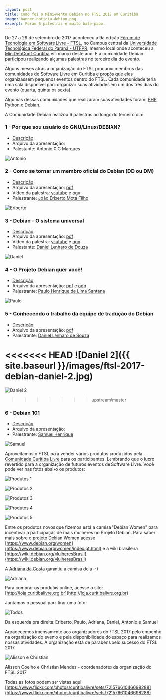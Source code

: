 ```yaml
---
layout: post
title: Como foi o Minievento Debian no FTSL 2017 em Curitiba
image: banner-noticia-debian.png
excerpt: Foram 6 palestras e muito bate-papo.
---
```


De 27 a 29 de setembro de 2017 aconteceu a 9a edição [Fórum de Tecnologia em Software Livre - FTSL](http://ftsl.org.br), no Campus central da [Universidade Tecnológica Federal do Paraná - UTFPR](http://www.utfpr.edu.br/curitiba/o-campus/pasta2), mesmo local onde aconteceu a [MiniDebConf Curitiba](http://br2017.mini.debconf.org) em março deste ano. E a comunidade Debian participou realizando algumas palestras no terceiro dia do evento.

Alguns meses atrás a organização do FTSL procurou membros das comunidades de Software Livre em Curitiba e propôs que eles organizassem pequenos eventos dentro do FTSL. Cada comunidade teria uma sala disponível para organizar suas atividades em um dos três dias do evento (quarta, quinta ou sexta).

Algumas dessas comunidades que realizaram suas atividades foram: [PHP](https://phppr.org), [Python](https://grupypr.github.io) e [Debian](http://debianbrasil.org.br/blog/debian-brasil-estara-no-ftsl-2017-em-curitiba).

A Comunidade Debian realizou 6 palestras ao longo do terceiro dia:

### 1 - Por que sou usuário do GNU/Linux/DEBIAN?

* [Descrição](https://ftsl.websiteseguro.com/ftsl9/grade/detail.html?t=1505875049391&amp;id=f426c77164f7052f97fdde247f54e2ea&amp;type=1&amp;pid=322&amp;day=3)
* Arquivo da apresentação:
* Palestante: Antonio C C Marques

![Antonio](http://debianbrasil.org.br/imagens/ftsl-2017-debian-antonio.jpg)

### 2 - Como se tornar um membro oficial do Debian (DD ou DM)

* [Descrição](https://ftsl.websiteseguro.com/ftsl9/grade/detail.html?t=1505353768056&amp;id=f426c77164f7052f97fdde247f54e2ea&amp;type=1&amp;pid=307&amp;day=3) 
* Arquivo da apresentação: [pdf](http://www.eriberto.pro.br/palestras/debian-dd.pdf)
* Vídeo da palestra: [youtube](https://www.youtube.com/watch?v=UGuv-PZYr3w) e [ogv](http://hemingway.softwarelivre.org/videos-diversos/debian/ftsl-2017/ftsl-2017-joao-eriberto-como-se-tornar-um-membro-oficial-do-debian-dd-ou-dm.ogv)
* Palestrante: [João Eriberto Mota Filho](https://contributors.debian.org/contributor/eriberto@debian.org)

![Eriberto](http://debianbrasil.org.br/imagens/ftsl-2017-debian-eriberto.jpg)

### 3 - Debian - O sistema universal

* [Descrição](https://ftsl.websiteseguro.com/ftsl9/grade/detail.html?t=1505353768058&amp;id=f426c77164f7052f97fdde247f54e2ea&amp;type=1&amp;pid=180&amp;day=3)
* Arquivo da apresentação: [pdf](http://debianbrasil.org.br/arquivos-de-apresentacoes/debian-o-sistema-universal-daniel-lenharo-ftsl-2017.pdf)
* Vídeo da palestra: [youtube](https://www.youtube.com/watch?v=McUhtsBhu6E&amp;feature=youtu.be) e [ogv](http://hemingway.softwarelivre.org/videos-diversos/debian/ftsl-2017/ftsl-2017-daniel-lenharo-debian-o-sistema-universal.ogv)
* Palestante: [Daniel Lenharo de Douza](https://contributors.debian.org/contributor/lenharo@debian.org/)

![Daniel](http://debianbrasil.org.br/imagens/ftsl-2017-debian-daniel-1.jpg)

### 4 - O Projeto Debian quer você!

* [Descrição](https://ftsl.websiteseguro.com/ftsl9/grade/detail.html?t=1505353768059&amp;id=f426c77164f7052f97fdde247f54e2ea&amp;type=1&amp;pid=260&amp;day=3)
* Arquivo da apresentação: [pdf](http://debianbrasil.org.br/arquivos-de-apresentacoes/o-projeto-debian-quer-voce-paulo-santana-ftsl-2017.pdf) e [odp](http://debianbrasil.org.br/arquivos-de-apresentacoes/o-projeto-debian-quer-voce-paulo-santana-ftsl-2017.odp)
* Palestrante: [Paulo Henrique de Lima Santana](https://contributors.debian.org/contributor/phls-guest@alioth/)

![Paulo](http://debianbrasil.org.br/imagens/ftsl-2017-debian-paulo.jpg)

### 5 - Conhecendo o trabalho da equipe de tradução do Debian

* [Descrição](https://ftsl.websiteseguro.com/ftsl9/grade/detail.html?t=1505353768060&amp;id=f426c77164f7052f97fdde247f54e2ea&amp;type=1&amp;pid=262&amp;day=3)
* Arquivo da apresentação: [pdf](http://debianbrasil.org.br/arquivos-de-apresentacoes/conhecendo-o-trabalho-da-equipe-de-traducao-do-debian-daniel-lenharo-ftsl-2017.pdf)
* Palestrante: [Daniel Lenharo de Souza](https://contributors.debian.org/contributor/lenharo@debian.org/)

<<<<<<< HEAD
![Daniel 2]({{ site.baseurl }}/images/ftsl-2017-debian-daniel-2.jpg)
=======
![Daniel 2](http://debianbrasil.org.br/imagens/ftsl-2017-debian-daniel-2.jpg)
>>>>>>> upstream/master

### 6 - Debian 101

* [Descrição](https://ftsl.websiteseguro.com/ftsl9/grade/detail.html?t=1505353768061&amp;id=f426c77164f7052f97fdde247f54e2ea&amp;type=1&amp;pid=263&amp;day=3)
* Arquivo da apresentação: 
* Palestrante: [Samuel Henrique](https://contributors.debian.org/contributor/samueloph-guest@alioth/)

![Samuel](http://debianbrasil.org.br/imagens/ftsl-2017-debian-samuel.jpg)

Aproveitamos o FTSL para vender vários produtos produzidos pela [Comunidade Curitiba Livre](http://curitibalivre.org.br/) para os participantes. Lembrando que o lucro revertido para a organização de futuros eventos de Software Livre. Você pode ver nas fotos abaixo os produtos:

![Produtos 1](http://debianbrasil.org.br/imagens/ftsl-2017-debian-produtos-1.jpg)

![Produtos 2](http://debianbrasil.org.br/imagens/ftsl-2017-debian-produtos-2.jpg)

![Produtos 3](http://debianbrasil.org.br/imagens/ftsl-2017-debian-produtos-3.jpg)

![Produtos 4](http://debianbrasil.org.br/imagens/ftsl-2017-debian-produtos-4.jpg)

![Produtos 5](http://debianbrasil.org.br/imagens/ftsl-2017-debian-produtos-5.jpg)

Entre os produtos novos que fizemos está a camisa "Debian Women" para incentivar a participação de mais mulheres no Projeto Debian. Para saber mais sobre o projeto Debian Women acesse [https://www.debian.org/women](https://www.debian.org/women/index.pt.html) e a wiki brasileira [https://wiki.debian.org/MulheresBrasil](https://wiki.debian.org/MulheresBrasil)

A [Adriana da Costa](http://mulheres.eti.br/) garantiu a camisa dela :-)

![Adriana](http://debianbrasil.org.br/imagens/ftsl-2017-debian-adriana.jpg)

Para comprar os produtos online, acesse o site: [http://loja.curitibalivre.org.br](http://loja.curitibalivre.org.br)

Juntamos o pessoal para tirar uma foto:

![Todos](http://debianbrasil.org.br/imagens/ftsl-2017-debian-todos.jpg)

Da esquerda pra direita: Eriberto, Paulo, Adriana, Daniel, Antonio e Samuel

Agradecemos imensamente aos organizadores do FTSL 2017 pelo empenho na organização do evento e pela disponibilidade do espaço para realizamos nossas atividades. A organização está de parabéns pelo sucesso do FTSL 2017.

![Alisson e Christian](http://debianbrasil.org.br/imagens/ftsl-2017-alisson-christian.jpg)

Alisson Coelho e Christian Mendes - coordenadores da organização do FTSL 2017

Todas as fotos podem ser vistas aqui [https://www.flickr.com/photos/curitibalivre/sets/72157661046698288](https://www.flickr.com/photos/curitibalivre/sets/72157661046698288)

